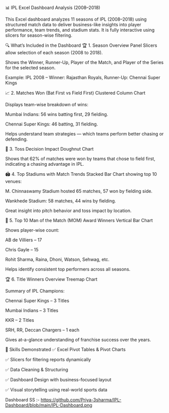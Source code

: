 📊 IPL Excel Dashboard Analysis (2008–2018)

This Excel dashboard analyzes 11 seasons of IPL (2008–2018) using structured match data to deliver business-like insights into player performance, team trends, and stadium stats. 
It is fully interactive using slicers for season-wise filtering.

🔍 What’s Included in the Dashboard
🏆 1. Season Overview Panel
Slicers allow selection of each season (2008 to 2018).

Shows the Winner, Runner-Up, Player of the Match, and Player of the Series for the selected season.

Example: IPL 2008 – Winner: Rajasthan Royals, Runner-Up: Chennai Super Kings

📈 2. Matches Won (Bat First vs Field First)
Clustered Column Chart

Displays team-wise breakdown of wins:

Mumbai Indians: 56 wins batting first, 29 fielding.

Chennai Super Kings: 46 batting, 31 fielding.

Helps understand team strategies — which teams perform better chasing or defending.

🎯 3. Toss Decision Impact
Doughnut Chart

Shows that 62% of matches were won by teams that chose to field first, indicating a chasing advantage in IPL.

🏟️ 4. Top Stadiums with Match Trends
Stacked Bar Chart showing top 10 venues:

M. Chinnaswamy Stadium hosted 65 matches, 57 won by fielding side.

Wankhede Stadium: 58 matches, 44 wins by fielding.

Great insight into pitch behavior and toss impact by location.

🏅 5. Top 10 Man of the Match (MOM) Award Winners
Vertical Bar Chart

Shows player-wise count:

AB de Villiers – 17

Chris Gayle – 15

Rohit Sharma, Raina, Dhoni, Watson, Sehwag, etc.

Helps identify consistent top performers across all seasons.

🏆 6. Title Winners Overview
Treemap Chart

Summary of IPL Champions:

Chennai Super Kings – 3 Titles

Mumbai Indians – 3 Titles

KKR – 2 Titles

SRH, RR, Deccan Chargers – 1 each

Gives at-a-glance understanding of franchise success over the years.

💼 Skills Demonstrated
✅ Excel Pivot Tables & Pivot Charts

✅ Slicers for filtering reports dynamically

✅ Data Cleaning & Structuring

✅ Dashboard Design with business-focused layout

✅ Visual storytelling using real-world sports data

Dashboard SS :- https://github.com/Priya-3sharma/IPL-Dashboard/blob/main/IPL-Dashboard.png

